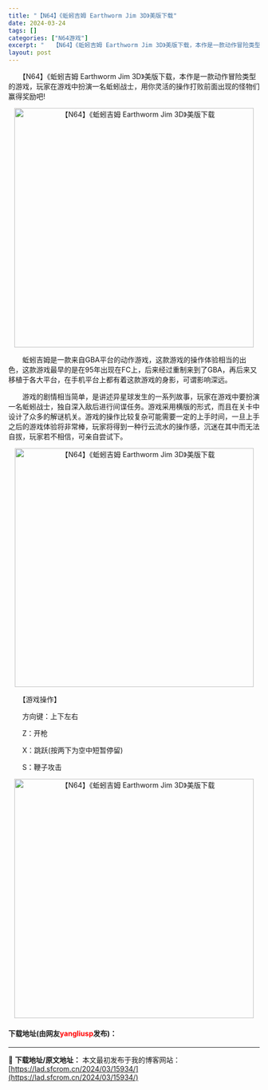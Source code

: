 ```yaml
---
title: "【N64】《蚯蚓吉姆 Earthworm Jim 3D》美版下载"
date: 2024-03-24
tags: []
categories: ["N64游戏"]
excerpt: "　　【N64】《蚯蚓吉姆 Earthworm Jim 3D》美版下载，本作是一款动作冒险类型的游戏，玩家在游戏中扮演一名蚯蚓战士，用你灵活的操作打败前面出现的怪物们赢得奖励吧! 　　蚯蚓吉姆是一款来自GBA平台的动作游戏，这款游戏的操作体验相当的出色，这款游戏最早的是在95年出现在FC上，后来经过重&hellip;"
layout: post
---
```


 <p>　　【N64】《蚯蚓吉姆 Earthworm Jim 3D》美版下载，本作是一款动作冒险类型的游戏，玩家在游戏中扮演一名蚯蚓战士，用你灵活的操作打败前面出现的怪物们赢得奖励吧!</p> <p align="center"><img align="" border="0" src="https://lad.sfcrom.cn/wp-content/uploads/2024/03/20240324_66003b0cbdeff.png" width="480" alt="【N64】《蚯蚓吉姆 Earthworm Jim 3D》美版下载" /></p> <p>　　蚯蚓吉姆是一款来自GBA平台的动作游戏，这款游戏的操作体验相当的出色，这款游戏最早的是在95年出现在FC上，后来经过重制来到了GBA，再后来又移植于各大平台，在手机平台上都有着这款游戏的身影，可谓影响深远。</p> <p>　　游戏的剧情相当简单，是讲述异星球发生的一系列故事，玩家在游戏中要扮演一名蚯蚓战士，独自深入敌后进行间谍任务。游戏采用横版的形式，而且在关卡中设计了众多的解谜机关。游戏的操作比较复杂可能需要一定的上手时间，一旦上手之后的游戏体验将非常棒，玩家将得到一种行云流水的操作感，沉迷在其中而无法自拔，玩家若不相信，可亲自尝试下。</p> <p align="center"><img align="" border="0" src="https://lad.sfcrom.cn/wp-content/uploads/2024/03/20240324_66003b0db8183.png" width="479" alt="【N64】《蚯蚓吉姆 Earthworm Jim 3D》美版下载" /></p> <p>　　【游戏操作】</p> <p>　　方向键：上下左右</p> <p>　　Z：开枪</p> <p>　　X：跳跃(按两下为空中短暂停留)</p> <p>　　S：鞭子攻击</p> <p align="center"><img align="" border="0" src="https://lad.sfcrom.cn/wp-content/uploads/2024/03/20240324_66003b0eaae10.png" width="480" alt="【N64】《蚯蚓吉姆 Earthworm Jim 3D》美版下载" /></p> <p><h4>下载地址(由网友<font color="red">yangliusp</font>发布)：</h4></p> 

---
📖 **下载地址/原文地址：** 本文最初发布于我的博客网站：[https://lad.sfcrom.cn/2024/03/15934/](https://lad.sfcrom.cn/2024/03/15934/)

